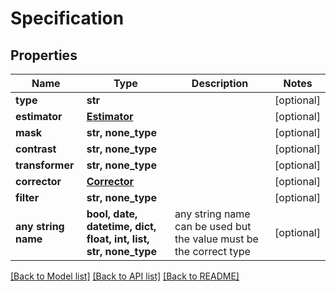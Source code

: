 # Specification


## Properties
Name | Type | Description | Notes
------------ | ------------- | ------------- | -------------
**type** | **str** |  | [optional] 
**estimator** | [**Estimator**](Estimator.md) |  | [optional] 
**mask** | **str, none_type** |  | [optional] 
**contrast** | **str, none_type** |  | [optional] 
**transformer** | **str, none_type** |  | [optional] 
**corrector** | [**Corrector**](Corrector.md) |  | [optional] 
**filter** | **str, none_type** |  | [optional] 
**any string name** | **bool, date, datetime, dict, float, int, list, str, none_type** | any string name can be used but the value must be the correct type | [optional]

[[Back to Model list]](../README.md#documentation-for-models) [[Back to API list]](../README.md#documentation-for-api-endpoints) [[Back to README]](../README.md)


